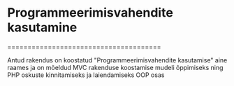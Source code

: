 # Programmeerimisvahendite kasutamine 

======================================

Antud rakendus on koostatud "Programmeerimisvahendite kasutamise" 
aine raames ja on mõeldud MVC rakenduse koostamise mudeli õppimiseks ning PHP
oskuste kinnitamiseks ja laiendamiseks OOP osas